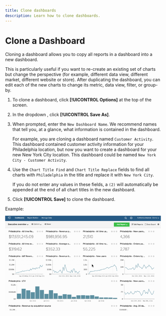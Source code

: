 ```yaml
---
title: Clone dashboards
description: Learn how to clone dashboards.
---
```

# Clone a Dashboard

Cloning a dashboard allows you to copy all reports in a dashboard into a new dashboard.

This is particularly useful if you want to re-create an existing set of charts but change the perspective (for example, different data view, different market, different website or store). After duplicating the dashboard, you can edit each of the new charts to change its metric, data view, filter, or group-by.

1. To clone a dashboard, click **[!UICONTROL Options]** at the top of the screen.

1. In the dropdown , click **[!UICONTROL Save As]**.

1. When prompted, enter the `New Dashboard Name`. We recommend names that tell you, at a glance, what information is contained in the dashboard.

   For example, you are cloning a dashboard named `Customer Activity`. This dashboard contained customer activity information for your Philadelphia location, but now you want to create a dashboard for your new New York City location. This dashboard could be named `New York City - Customer Activity`.

1. Use the `Chart Title Find` and `Chart Title Replace` fields to find all charts with `Philadelphia` in the title and replace it with `New York City`.

   If you do not enter any values in these fields, a `(2)` will automatically be appended at the end of all chart titles in the new dashboard.

1. Click **[!UICONTROL Save]** to clone the dashboard.

Example:

![clone dashboard](../../assets/datgif.gif)